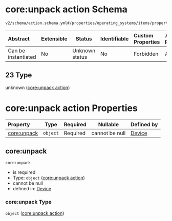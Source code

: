 # core:unpack action Schema

```txt
v2/schema/action.schema.yml#/properties/operating_systems/items/properties/steps/items/properties/actions/items/oneOf/23
```




| Abstract            | Extensible | Status         | Identifiable | Custom Properties | Additional Properties | Access Restrictions | Defined In                                                           |
| :------------------ | ---------- | -------------- | ------------ | :---------------- | --------------------- | ------------------- | -------------------------------------------------------------------- |
| Can be instantiated | No         | Unknown status | No           | Forbidden         | Allowed               | none                | [device.schema.json\*](../device.schema.json "open original schema") |

## 23 Type

unknown ([core:unpack action](device-properties-operating-systems-operating-system-properties-steps-step-properties-group-step-action-oneof-coreunpack-action.md))

# core:unpack action Properties

| Property                   | Type     | Required | Nullable       | Defined by                                                                                                                                                                                                                                                                                                                  |
| :------------------------- | -------- | -------- | -------------- | :-------------------------------------------------------------------------------------------------------------------------------------------------------------------------------------------------------------------------------------------------------------------------------------------------------------------------- |
| [core:unpack](#coreunpack) | `object` | Required | cannot be null | [Device](device-properties-operating-systems-operating-system-properties-steps-step-properties-group-step-action-oneof-coreunpack-action-properties-coreunpack-action.md "v2/schema/action.schema.yml#/properties/operating_systems/items/properties/steps/items/properties/actions/items/oneOf/23/properties/core:unpack") |

## core:unpack




`core:unpack`

-   is required
-   Type: `object` ([core:unpack action](device-properties-operating-systems-operating-system-properties-steps-step-properties-group-step-action-oneof-coreunpack-action-properties-coreunpack-action.md))
-   cannot be null
-   defined in: [Device](device-properties-operating-systems-operating-system-properties-steps-step-properties-group-step-action-oneof-coreunpack-action-properties-coreunpack-action.md "v2/schema/action.schema.yml#/properties/operating_systems/items/properties/steps/items/properties/actions/items/oneOf/23/properties/core:unpack")

### core:unpack Type

`object` ([core:unpack action](device-properties-operating-systems-operating-system-properties-steps-step-properties-group-step-action-oneof-coreunpack-action-properties-coreunpack-action.md))
